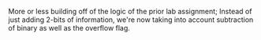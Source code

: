 More or less building off of the logic of the prior lab assignment; Instead of just adding 2-bits of information, we're now taking into account subtraction of binary as well as the overflow flag.
